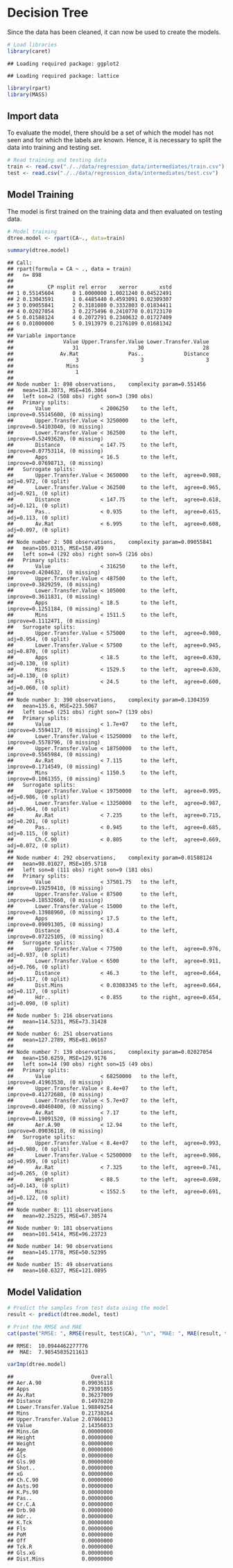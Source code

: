 # Decision Tree

Since the data has been cleaned, it can now be used to create the
models.

``` r
# Load libraries
library(caret)
```

    ## Loading required package: ggplot2

    ## Loading required package: lattice

``` r
library(rpart)
library(MASS)
```

## Import data

To evaluate the model, there should be a set of which the model has not
seen and for which the labels are known. Hence, it is necessary to split
the data into training and testing set.

``` r
# Read training and testing data
train <- read.csv("./../data/regression_data/intermediates/train.csv")
test <- read.csv("./../data/regression_data/intermediates/test.csv")
```

## Model Training

The model is first trained on the training data and then evaluated on
testing data.

``` r
# Model training
dtree.model <- rpart(CA~., data=train)
```

``` r
summary(dtree.model)
```

    ## Call:
    ## rpart(formula = CA ~ ., data = train)
    ##   n= 898 
    ## 
    ##           CP nsplit rel error    xerror       xstd
    ## 1 0.55145604      0 1.0000000 1.0021240 0.04522491
    ## 2 0.13043591      1 0.4485440 0.4593091 0.02309307
    ## 3 0.09055841      2 0.3181080 0.3332803 0.01834411
    ## 4 0.02027054      3 0.2275496 0.2410770 0.01723170
    ## 5 0.01588124      4 0.2072791 0.2340632 0.01727409
    ## 6 0.01000000      5 0.1913979 0.2176109 0.01681342
    ## 
    ## Variable importance
    ##                Value Upper.Transfer.Value Lower.Transfer.Value 
    ##                   31                   30                   28 
    ##               Av.Rat                Pas..             Distance 
    ##                    3                    3                    3 
    ##                 Mins 
    ##                    1 
    ## 
    ## Node number 1: 898 observations,    complexity param=0.551456
    ##   mean=118.3073, MSE=416.3064 
    ##   left son=2 (508 obs) right son=3 (390 obs)
    ##   Primary splits:
    ##       Value                < 2006250    to the left,  improve=0.55145600, (0 missing)
    ##       Upper.Transfer.Value < 3250000    to the left,  improve=0.54103040, (0 missing)
    ##       Lower.Transfer.Value < 362500     to the left,  improve=0.52493620, (0 missing)
    ##       Distance             < 147.75     to the left,  improve=0.07753114, (0 missing)
    ##       Apps                 < 16.5       to the left,  improve=0.07698713, (0 missing)
    ##   Surrogate splits:
    ##       Upper.Transfer.Value < 3650000    to the left,  agree=0.988, adj=0.972, (0 split)
    ##       Lower.Transfer.Value < 362500     to the left,  agree=0.965, adj=0.921, (0 split)
    ##       Distance             < 147.75     to the left,  agree=0.618, adj=0.121, (0 split)
    ##       Pas..                < 0.935      to the left,  agree=0.615, adj=0.113, (0 split)
    ##       Av.Rat               < 6.995      to the left,  agree=0.608, adj=0.097, (0 split)
    ## 
    ## Node number 2: 508 observations,    complexity param=0.09055841
    ##   mean=105.0315, MSE=158.499 
    ##   left son=4 (292 obs) right son=5 (216 obs)
    ##   Primary splits:
    ##       Value                < 316250     to the left,  improve=0.4204632, (0 missing)
    ##       Upper.Transfer.Value < 487500     to the left,  improve=0.3829259, (0 missing)
    ##       Lower.Transfer.Value < 105000     to the left,  improve=0.3611831, (0 missing)
    ##       Apps                 < 18.5       to the left,  improve=0.1251184, (0 missing)
    ##       Mins                 < 1511.5     to the left,  improve=0.1112471, (0 missing)
    ##   Surrogate splits:
    ##       Upper.Transfer.Value < 575000     to the left,  agree=0.980, adj=0.954, (0 split)
    ##       Lower.Transfer.Value < 57500      to the left,  agree=0.945, adj=0.870, (0 split)
    ##       Apps                 < 18.5       to the left,  agree=0.630, adj=0.130, (0 split)
    ##       Mins                 < 1529.5     to the left,  agree=0.630, adj=0.130, (0 split)
    ##       Fls                  < 24.5       to the left,  agree=0.600, adj=0.060, (0 split)
    ## 
    ## Node number 3: 390 observations,    complexity param=0.1304359
    ##   mean=135.6, MSE=223.5067 
    ##   left son=6 (251 obs) right son=7 (139 obs)
    ##   Primary splits:
    ##       Value                < 1.7e+07    to the left,  improve=0.5594117, (0 missing)
    ##       Lower.Transfer.Value < 15250000   to the left,  improve=0.5578796, (0 missing)
    ##       Upper.Transfer.Value < 18750000   to the left,  improve=0.5565984, (0 missing)
    ##       Av.Rat               < 7.115      to the left,  improve=0.1714549, (0 missing)
    ##       Mins                 < 1150.5     to the left,  improve=0.1061355, (0 missing)
    ##   Surrogate splits:
    ##       Upper.Transfer.Value < 19750000   to the left,  agree=0.995, adj=0.986, (0 split)
    ##       Lower.Transfer.Value < 13250000   to the left,  agree=0.987, adj=0.964, (0 split)
    ##       Av.Rat               < 7.235      to the left,  agree=0.715, adj=0.201, (0 split)
    ##       Pas..                < 0.945      to the left,  agree=0.685, adj=0.115, (0 split)
    ##       Ch.C.90              < 0.805      to the left,  agree=0.669, adj=0.072, (0 split)
    ## 
    ## Node number 4: 292 observations,    complexity param=0.01588124
    ##   mean=98.01027, MSE=105.5718 
    ##   left son=8 (111 obs) right son=9 (181 obs)
    ##   Primary splits:
    ##       Value                < 37501.75   to the left,  improve=0.19259410, (0 missing)
    ##       Upper.Transfer.Value < 87500      to the left,  improve=0.18532660, (0 missing)
    ##       Lower.Transfer.Value < 15000      to the left,  improve=0.13988960, (0 missing)
    ##       Apps                 < 17.5       to the left,  improve=0.09091305, (0 missing)
    ##       Distance             < 63.4       to the left,  improve=0.07225105, (0 missing)
    ##   Surrogate splits:
    ##       Upper.Transfer.Value < 77500      to the left,  agree=0.976, adj=0.937, (0 split)
    ##       Lower.Transfer.Value < 6500       to the left,  agree=0.911, adj=0.766, (0 split)
    ##       Distance             < 46.3       to the left,  agree=0.664, adj=0.117, (0 split)
    ##       Dist.Mins            < 0.03083345 to the left,  agree=0.664, adj=0.117, (0 split)
    ##       Hdr..                < 0.855      to the right, agree=0.654, adj=0.090, (0 split)
    ## 
    ## Node number 5: 216 observations
    ##   mean=114.5231, MSE=73.31428 
    ## 
    ## Node number 6: 251 observations
    ##   mean=127.2789, MSE=81.06167 
    ## 
    ## Node number 7: 139 observations,    complexity param=0.02027054
    ##   mean=150.6259, MSE=129.9176 
    ##   left son=14 (90 obs) right son=15 (49 obs)
    ##   Primary splits:
    ##       Value                < 68250000   to the left,  improve=0.41963530, (0 missing)
    ##       Upper.Transfer.Value < 8.4e+07    to the left,  improve=0.41272680, (0 missing)
    ##       Lower.Transfer.Value < 5.7e+07    to the left,  improve=0.40460400, (0 missing)
    ##       Av.Rat               < 7.17       to the left,  improve=0.19091520, (0 missing)
    ##       Aer.A.90             < 12.94      to the left,  improve=0.09036118, (0 missing)
    ##   Surrogate splits:
    ##       Upper.Transfer.Value < 8.4e+07    to the left,  agree=0.993, adj=0.980, (0 split)
    ##       Lower.Transfer.Value < 52500000   to the left,  agree=0.986, adj=0.959, (0 split)
    ##       Av.Rat               < 7.325      to the left,  agree=0.741, adj=0.265, (0 split)
    ##       Weight               < 88.5       to the left,  agree=0.698, adj=0.143, (0 split)
    ##       Mins                 < 1552.5     to the left,  agree=0.691, adj=0.122, (0 split)
    ## 
    ## Node number 8: 111 observations
    ##   mean=92.25225, MSE=67.30574 
    ## 
    ## Node number 9: 181 observations
    ##   mean=101.5414, MSE=96.23723 
    ## 
    ## Node number 14: 90 observations
    ##   mean=145.1778, MSE=50.52395 
    ## 
    ## Node number 15: 49 observations
    ##   mean=160.6327, MSE=121.0895

## Model Validation

``` r
# Predict the samples from test data using the model
result <- predict(dtree.model, test)

# Print the RMSE and MAE
cat(paste("RMSE: ", RMSE(result, test$CA), "\n", "MAE: ", MAE(result, test$CA)))
```

    ## RMSE:  10.0944462277776 
    ##  MAE:  7.98545835211613

``` r
varImp(dtree.model)
```

    ##                         Overall
    ## Aer.A.90             0.09036118
    ## Apps                 0.29301855
    ## Av.Rat               0.36237009
    ## Distance             0.14978220
    ## Lower.Transfer.Value 1.98849254
    ## Mins                 0.21738264
    ## Upper.Transfer.Value 2.07860813
    ## Value                2.14356033
    ## Mins.Gm              0.00000000
    ## Height               0.00000000
    ## Weight               0.00000000
    ## Age                  0.00000000
    ## Gls                  0.00000000
    ## Gls.90               0.00000000
    ## Shot..               0.00000000
    ## xG                   0.00000000
    ## Ch.C.90              0.00000000
    ## Asts.90              0.00000000
    ## K.Ps.90              0.00000000
    ## Pas..                0.00000000
    ## Cr.C.A               0.00000000
    ## Drb.90               0.00000000
    ## Hdr..                0.00000000
    ## K.Tck                0.00000000
    ## Fls                  0.00000000
    ## PoM                  0.00000000
    ## Off                  0.00000000
    ## Tck.R                0.00000000
    ## Gls.xG               0.00000000
    ## Dist.Mins            0.00000000
